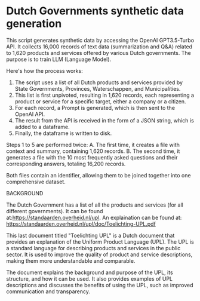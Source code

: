 # Dutch Governments synthetic data generation

This script generates synthetic data by accessing the OpenAI GPT3.5-Turbo API. It collects 16,000 records of text data (summarization and Q&A) related to 1,620 products and services offered by various Dutch governments. The purpose is to train LLM (Language Model).

Here's how the process works:

1. The script uses a list of all Dutch products and services provided by State Governments, Provinces, Waterschappen, and Municipalities.
2. This list is first unpivoted, resulting in 1,620 records, each representing a product or service for a specific target, either a company or a citizen.
3. For each record, a Prompt is generated, which is then sent to the OpenAI API.
4. The result from the API is received in the form of a JSON string, which is added to a dataframe.
5. Finally, the dataframe is written to disk.

Steps 1 to 5 are performed twice:
A. The first time, it creates a file with context and summary, containing 1,620 records.
B. The second time, it generates a file with the 10 most frequently asked questions and their corresponding answers, totaling 16,200 records.

Both files contain an identifier, allowing them to be joined together into one comprehensive dataset.


BACKGROUND

The Dutch Government has a list of all the products and services (for all different governments). It can be found at:https://standaarden.overheid.nl/upl. An explaination can be found at: https://standaarden.overheid.nl/upl/doc/Toelichting-UPL.pdf

This last document titled "Toelichting UPL" is a Dutch document that provides an explanation of the Uniform Product Language (UPL). The UPL is a standard language for describing products and services in the public sector. It is used to improve the quality of product and service descriptions, making them more understandable and comparable.

The document explains the background and purpose of the UPL, its structure, and how it can be used. It also provides examples of UPL descriptions and discusses the benefits of using the UPL, such as improved communication and transparency.

